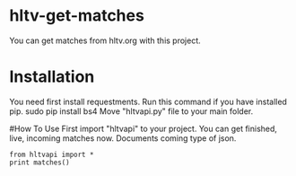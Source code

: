 # hltv-get-matches
You can get matches from hltv.org with this project.

# Installation
You need first install requestments. Run this command if you have installed pip.
    sudo pip install bs4
Move "hltvapi.py" file to your main folder.

#How To Use
First import "hltvapi" to your project. You can get finished, live, incoming matches now.
Documents coming type of json.

    from hltvapi import *
    print matches()
